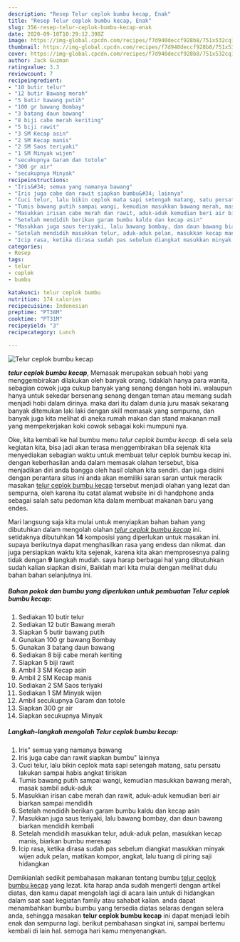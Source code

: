 ```yaml
---
description: "Resep Telur ceplok bumbu kecap, Enak"
title: "Resep Telur ceplok bumbu kecap, Enak"
slug: 356-resep-telur-ceplok-bumbu-kecap-enak
date: 2020-09-10T10:29:12.398Z
image: https://img-global.cpcdn.com/recipes/f7d940deccf928b8/751x532cq70/telur-ceplok-bumbu-kecap-foto-resep-utama.jpg
thumbnail: https://img-global.cpcdn.com/recipes/f7d940deccf928b8/751x532cq70/telur-ceplok-bumbu-kecap-foto-resep-utama.jpg
cover: https://img-global.cpcdn.com/recipes/f7d940deccf928b8/751x532cq70/telur-ceplok-bumbu-kecap-foto-resep-utama.jpg
author: Jack Guzman
ratingvalue: 3.3
reviewcount: 7
recipeingredient:
- "10 butir telur"
- "12 butir Bawang merah"
- "5 butir bawang putih"
- "100 gr bawang Bombay"
- "3 batang daun bawang"
- "8 biji cabe merah keriting"
- "5 biji rawit"
- "3 SM Kecap asin"
- "2 SM Kecap manis"
- "2 SM Saos teriyaki"
- "1 SM Minyak wijen"
- "secukupnya Garam dan totole"
- "300 gr air"
- "secukupnya Minyak"
recipeinstructions:
- "Iris&#34; semua yang namanya bawang"
- "Iris juga cabe dan rawit siapkan bumbu&#34; lainnya"
- "Cuci telur, lalu bikin ceplok mata sapi setengah matang, satu persatu lakukan sampai habis angkat tiriskan"
- "Tumis bawang putih sampai wangi, kemudian masukkan bawang merah, masak sambil aduk-aduk"
- "Masukkan irisan cabe merah dan rawit, aduk-aduk kemudian beri air biarkan sampai mendidih"
- "Setelah mendidih berikan garam bumbu kaldu dan kecap asin"
- "Masukkan juga saus teriyaki, lalu bawang bombay, dan daun bawang biarkan mendidih kembali"
- "Setelah mendidih masukkan telur, aduk-aduk pelan, masukkan kecap manis, biarkan bumbu meresap"
- "Icip rasa, ketika dirasa sudah pas sebelum diangkat masukkan minyak wijen aduk pelan, matikan kompor, angkat, lalu tuang di piring saji hidangkan"
categories:
- Resep
tags:
- telur
- ceplok
- bumbu

katakunci: telur ceplok bumbu 
nutrition: 174 calories
recipecuisine: Indonesian
preptime: "PT38M"
cooktime: "PT31M"
recipeyield: "3"
recipecategory: Lunch

---
```



![Telur ceplok bumbu kecap](https://img-global.cpcdn.com/recipes/f7d940deccf928b8/751x532cq70/telur-ceplok-bumbu-kecap-foto-resep-utama.jpg)

<b><i>telur ceplok bumbu kecap</i></b>, Memasak merupakan sebuah hobi yang menggembirakan dilakukan oleh banyak orang. tidaklah hanya para wanita, sebagian cowok juga cukup banyak yang senang dengan hobi ini. walaupun hanya untuk sekedar bersenang senang dengan teman atau memang sudah menjadi hobi dalam dirinya. maka dari itu dalam dunia juru masak sekarang banyak ditemukan laki laki dengan skill memasak yang sempurna, dan banyak juga kita melihat di aneka rumah makan dan stand makanan mall yang mempekerjakan koki cowok sebagai koki mumpuni nya.

Oke, kita kembali ke hal bumbu menu <i>telur ceplok bumbu kecap</i>. di sela sela kegiatan kita, bisa jadi akan terasa menggembirakan bila sejenak kita menyediakan sebagian waktu untuk membuat telur ceplok bumbu kecap ini. dengan keberhasilan anda dalam memasak olahan tersebut, bisa menjadikan diri anda bangga oleh hasil olahan kita sendiri. dan juga disini dengan perantara situs ini anda akan memiliki saran saran untuk meracik masakan <u>telur ceplok bumbu kecap</u> tersebut menjadi olahan yang lezat dan sempurna, oleh karena itu catat alamat website ini di handphone anda sebagai salah satu pedoman kita dalam membuat makanan baru yang endes.




Mari langsung saja kita mulai untuk menyiapkan bahan bahan yang dibutuhkan dalam mengolah olahan <u><i>telur ceplok bumbu kecap</i></u> ini. setidaknya dibutuhkan <b>14</b> komposisi yang diperlukan untuk masakan ini. supaya berikutnya dapat menghasilkan rasa yang endess dan nikmat. dan juga persiapkan waktu kita sejenak, karena kita akan memprosesnya paling tidak dengan <b>9</b> langkah mudah. saya harap berbagai hal yang dibutuhkan sudah kalian siapkan disini, Baiklah mari kita mulai dengan melihat dulu bahan bahan selanjutnya ini.

<!--inarticleads1-->

##### Bahan pokok dan bumbu yang diperlukan untuk pembuatan Telur ceplok bumbu kecap:

1. Sediakan 10 butir telur
1. Sediakan 12 butir Bawang merah
1. Siapkan 5 butir bawang putih
1. Gunakan 100 gr bawang Bombay
1. Gunakan 3 batang daun bawang
1. Sediakan 8 biji cabe merah keriting
1. Siapkan 5 biji rawit
1. Ambil 3 SM Kecap asin
1. Ambil 2 SM Kecap manis
1. Sediakan 2 SM Saos teriyaki
1. Sediakan 1 SM Minyak wijen
1. Ambil secukupnya Garam dan totole
1. Siapkan 300 gr air
1. Siapkan secukupnya Minyak




<!--inarticleads2-->

##### Langkah-langkah mengolah Telur ceplok bumbu kecap:

1. Iris&#34; semua yang namanya bawang
1. Iris juga cabe dan rawit siapkan bumbu&#34; lainnya
1. Cuci telur, lalu bikin ceplok mata sapi setengah matang, satu persatu lakukan sampai habis angkat tiriskan
1. Tumis bawang putih sampai wangi, kemudian masukkan bawang merah, masak sambil aduk-aduk
1. Masukkan irisan cabe merah dan rawit, aduk-aduk kemudian beri air biarkan sampai mendidih
1. Setelah mendidih berikan garam bumbu kaldu dan kecap asin
1. Masukkan juga saus teriyaki, lalu bawang bombay, dan daun bawang biarkan mendidih kembali
1. Setelah mendidih masukkan telur, aduk-aduk pelan, masukkan kecap manis, biarkan bumbu meresap
1. Icip rasa, ketika dirasa sudah pas sebelum diangkat masukkan minyak wijen aduk pelan, matikan kompor, angkat, lalu tuang di piring saji hidangkan




Demikianlah sedikit pembahasan makanan tentang bumbu <u>telur ceplok bumbu kecap</u> yang lezat. kita harap anda sudah mengerti dengan artikel diatas, dan kamu dapat mengolah lagi di acara lain untuk di hidangkan dalam saat saat kegiatan family atau sahabat kalian. anda dapat menambahkan bumbu bumbu yang tersedia diatas selaras dengan selera anda, sehingga masakan <b>telur ceplok bumbu kecap</b> ini dapat menjadi lebih enak dan sempurna lagi. berikut pembahasan singkat ini, sampai bertemu kembali di lain hal. semoga hari kamu menyenangkan.
